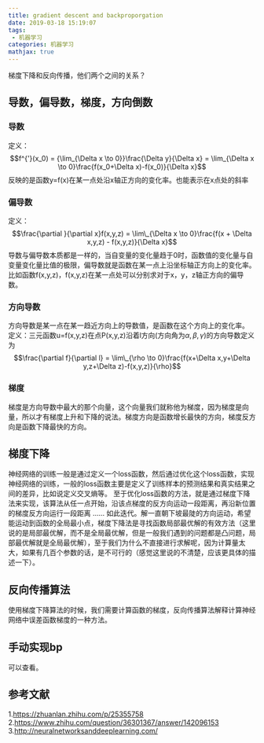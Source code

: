 ```yaml
---
title: gradient descent and backproporgation
date: 2019-03-18 15:19:07
tags:
 - 机器学习
categories: 机器学习
mathjax: true
---
```


梯度下降和反向传播，他们两个之间的关系？
## 导数，偏导数，梯度，方向倒数
### 导数
定义：
$$f^{'}(x_0) = {\lim_{\Delta x \to 0}}\frac{\Delta y}{\Delta x} = \lim_{\Delta x \to 0}\frac{f(x_0+\Delta x)-f(x_0)}{\Delta x}$$
反映的是函数y=f(x)在某一点处沿x轴正方向的变化率。也能表示在x点处的斜率
### 偏导数
定义：
$$\frac{\partial }{\partial x}f(x,y,z) = \lim\_{\Delta x \to 0}\frac{f(x + \Delta x,y,z) - f(x,y,z)}{\Delta x}$$
导数与偏导数本质都是一样的，当自变量的变化量趋于0时，函数值的变化量与自变量变化量比值的极限，偏导数就是函数在某一点上沿坐标轴正方向上的变化率。比如函数f(x,y,z)，f(x,y,z)在某一点处可以分别求对于x，y，z轴正方向的偏导数。
### 方向导数
方向导数是某一点在某一趋近方向上的导数值，是函数在这个方向上的变化率。
定义：三元函数u=f(x,y,z)在点P(x,y,z)沿着l方向(方向角为$\alpha,\beta,\gamma$)的方向导数定义为
$$\frac{\partial f}{\partial l} = \lim\_{\rho \to 0}\frac{f(x+\Delta x,y+\Delta y,z+\Delta z)-f(x,y,z)}{\rho}$$
### 梯度
梯度是方向导数中最大的那个向量，这个向量我们就称他为梯度，因为梯度是向量，所以才有梯度上升和下降的说法。梯度方向是函数增长最快的方向，梯度反方向是函数下降最快的方向。

## 梯度下降
神经网络的训练一般是通过定义一个loss函数，然后通过优化这个loss函数，实现神经网络的训练，一般的loss函数主要是定义了训练样本的预测结果和真实结果之间的差异，比如说定义交叉熵等。
至于优化loss函数的方法，就是通过梯度下降法来实现，该算法从任一点开始，沿该点梯度的反方向运动一段距离，再沿新位置的梯度反方向运行一段距离 ...... 如此迭代。解一直朝下坡最陡的方向运动，希望能运动到函数的全局最小点，梯度下降法是寻找函数局部最优解的有效方法（这里说的是局部最优解，而不是全局最优解，但是一般我们遇到的问题都是凸问题，局部最优解就是全局最优解），至于我们为什么不直接进行求解呢，因为计算量太大，如果有几百个参数的话，是不可行的（感觉这里说的不清楚，应该更具体的描述一下）。

## 反向传播算法
使用梯度下降算法的时候，我们需要计算函数的梯度，反向传播算法解释计算神经网络中误差函数梯度的一种方法。

## 手动实现bp
可以查看[]()。

## 参考文献
1.https://zhuanlan.zhihu.com/p/25355758
2.https://www.zhihu.com/question/36301367/answer/142096153
3.http://neuralnetworksanddeeplearning.com/

